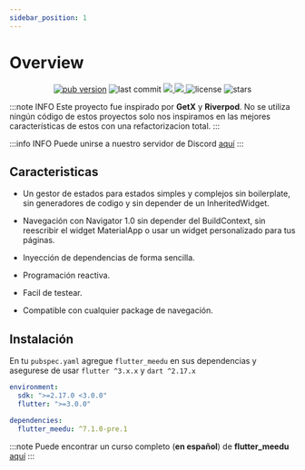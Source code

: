 ```yaml
---
sidebar_position: 1
---
```

# Overview

<p align="center">
  <a href="https://pub.dev/packages/flutter_meedu"><img alt="pub version" src="https://img.shields.io/pub/v/flutter_meedu?include_prereleases&label=flutter_meedu"/></a>

  <img style={{marginLeft:10}} alt="last commit" src="https://img.shields.io/github/last-commit/darwin-morocho/flutter-meedu"/>
   <a style={{marginLeft:10}} href="https://codecov.io/gh/darwin-morocho/flutter-meedu">
  <img src="https://codecov.io/gh/darwin-morocho/flutter-meedu/branch/master/graph/badge.svg?token=VM29N1NHWJ"/>
  </a>
   <a style={{marginLeft:10}} href="https://discord.gg/rV4bPsdefj">
  <img src="https://img.shields.io/static/v1?label=Discord&message=Server&color=1565c0"/>
  </a>
  <img style={{marginLeft:10}} alt="license" src="https://img.shields.io/github/license/darwin-morocho/flutter-meedu"/>
  <img style={{marginLeft:10}} alt="stars" src="https://img.shields.io/github/stars/darwin-morocho/flutter-meedu?style=social"/>
</p>

:::note INFO
Este proyecto fue inspirado por **GetX** y **Riverpod**. No se utiliza ningún código de estos proyectos solo nos inspiramos en las mejores características de estos con una refactorizacion total.
:::

:::info INFO
Puede unirse a nuestro servidor de Discord [aquí](https://discord.gg/rV4bPsdefj)
:::


## Caracteristicas
- Un gestor de estados para estados simples y complejos sin boilerplate, sin generadores de codigo y sin depender de un
InheritedWidget.

- Navegación con Navigator 1.0 sin depender del BuildContext, sin reescribir el widget MaterialApp o usar un widget personalizado para tus páginas.

- Inyección de dependencias de forma sencilla.

- Programación reactiva.

- Facil de testear.

- Compatible con cualquier package de navegación.

## Instalación

En tu `pubspec.yaml` agregue `flutter_meedu` en sus dependencias y asegurese de usar
`flutter ^3.x.x` y `dart ^2.17.x`

```yaml
environment:
  sdk: ">=2.17.0 <3.0.0"
  flutter: ">=3.0.0"

dependencies:
  flutter_meedu: ^7.1.0-pre.1
``` 




:::note
Puede encontrar un curso completo (**en español**) de **flutter_meedu** [aquí](https://meedu.app/curso/flutter-gestion-de-estados-con-meedu)
:::